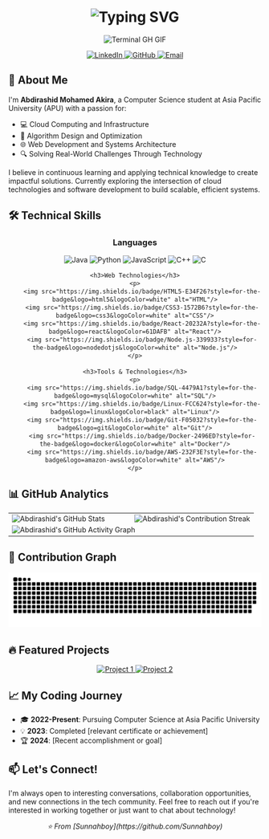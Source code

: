 <div align="center">
    <h1>
        <img src="https://readme-typing-svg.herokuapp.com?font=Jetbrains+mono&size=40&duration=3000&color=33FF33&center=true&vCenter=true&width=600&lines=Hey..+I'm+Abdirashid;Welcome+to+My+GitHub!;Computer+Science+Student;Cloud+Computing+Enthusiast;Problem+Solver" alt="Typing SVG"/>
    </h1>
    <p><img src="termina-gh.gif" alt="Terminal GH GIF" /></p>
</div>

<div align="center">
    <p>
        <a href="https://www.linkedin.com/in/abdirashid-akira-a7929a24a">
            <img src="https://img.shields.io/badge/LinkedIn-0077B5?style=for-the-badge&logo=linkedin&logoColor=white" alt="LinkedIn"/>
        </a>
        <a href="https://github.com/Sunnahboy">
            <img src="https://img.shields.io/badge/GitHub-100000?style=for-the-badge&logo=github&logoColor=white" alt="GitHub"/>
        </a>
        <!-- You can add more social links here -->
        <a href="mailto:your.email@example.com">
            <img src="https://img.shields.io/badge/Email-D14836?style=for-the-badge&logo=gmail&logoColor=white" alt="Email"/>
        </a>
    </p>
</div>

## 🚀 About Me

I'm **Abdirashid Mohamed Akira**, a Computer Science student at Asia Pacific University (APU) with a passion for:

- 💻 Cloud Computing and Infrastructure
- 🧠 Algorithm Design and Optimization
- 🌐 Web Development and Systems Architecture
- 🔍 Solving Real-World Challenges Through Technology

I believe in continuous learning and applying technical knowledge to create impactful solutions. Currently exploring the intersection of cloud technologies and software development to build scalable, efficient systems.

## 🛠️ Technical Skills

<div align="center">
    <h3>Languages</h3>
    <p>
        <img src="https://img.shields.io/badge/Java-007396?style=for-the-badge&logo=java&logoColor=white" alt="Java" />
        <img src="https://img.shields.io/badge/Python-3776AB?style=for-the-badge&logo=python&logoColor=white" alt="Python"/>
        <img src="https://img.shields.io/badge/JavaScript-F7DF1E?style=for-the-badge&logo=javascript&logoColor=black" alt="JavaScript"/>
        <img src="https://img.shields.io/badge/C%2B%2B-00599C?style=for-the-badge&logo=c%2B%2B&logoColor=white" alt="C++"/>
        <img src="https://img.shields.io/badge/C-00599C?style=for-the-badge&logo=c&logoColor=white" alt="C"/>
    </p>
    
    <h3>Web Technologies</h3>
    <p>
        <img src="https://img.shields.io/badge/HTML5-E34F26?style=for-the-badge&logo=html5&logoColor=white" alt="HTML"/>
        <img src="https://img.shields.io/badge/CSS3-1572B6?style=for-the-badge&logo=css3&logoColor=white" alt="CSS"/>
        <img src="https://img.shields.io/badge/React-20232A?style=for-the-badge&logo=react&logoColor=61DAFB" alt="React"/>
        <img src="https://img.shields.io/badge/Node.js-339933?style=for-the-badge&logo=nodedotjs&logoColor=white" alt="Node.js"/>
    </p>
    
    <h3>Tools & Technologies</h3>
    <p>
        <img src="https://img.shields.io/badge/SQL-4479A1?style=for-the-badge&logo=mysql&logoColor=white" alt="SQL"/>
        <img src="https://img.shields.io/badge/Linux-FCC624?style=for-the-badge&logo=linux&logoColor=black" alt="Linux"/>
        <img src="https://img.shields.io/badge/Git-F05032?style=for-the-badge&logo=git&logoColor=white" alt="Git"/>
        <img src="https://img.shields.io/badge/Docker-2496ED?style=for-the-badge&logo=docker&logoColor=white" alt="Docker"/>
        <img src="https://img.shields.io/badge/AWS-232F3E?style=for-the-badge&logo=amazon-aws&logoColor=white" alt="AWS"/>
    </p>
</div>

## 📊 GitHub Analytics

<div align="center">
    <table width="100%">
        <tr>
            <td width="50%">
                <img src="https://github-readme-stats.vercel.app/api?username=Sunnahboy&show_icons=true&theme=github_dark&hide_border=true&count_private=true" alt="Abdirashid's GitHub Stats" />
            </td>
            <td width="50%">
                <img src="https://github-readme-streak-stats.herokuapp.com/?user=Sunnahboy&theme=github-dark-blue&hide_border=true" alt="Abdirashid's Contribution Streak" />
            </td>
        </tr>
        <tr>
            <td colspan="2">
                <img src="https://github-profile-summary-cards.vercel.app/api/cards/profile-details?username=Sunnahboy&theme=github_dark" alt="Abdirashid's GitHub Activity Graph" />
            </td>
        </tr>
    </table>
</div>

## 🐍 Contribution Graph

<div align="center">
    <img src="https://raw.githubusercontent.com/Platane/Platane/output/github-contribution-grid-snake-dark.svg" alt="GitHub Contribution Grid Snake Animation" />
</div>

## 🔥 Featured Projects

<div align="center">
    <!-- Project 1 -->
    <a href="https://github.com/Sunnahboy/project-1">
        <img src="https://github-readme-stats.vercel.app/api/pin/?username=Sunnahboy&repo=project-1&theme=github_dark&hide_border=true" alt="Project 1" />
    </a>
    <!-- Project 2 -->
    <a href="https://github.com/Sunnahboy/project-2">
        <img src="https://github-readme-stats.vercel.app/api/pin/?username=Sunnahboy&repo=project-2&theme=github_dark&hide_border=true" alt="Project 2" />
    </a>
</div>

## 📈 My Coding Journey

- 🎓 **2022-Present**: Pursuing Computer Science at Asia Pacific University
- 💡 **2023**: Completed [relevant certificate or achievement]
- 🏆 **2024**: [Recent accomplishment or goal]

## 📫 Let's Connect!

I'm always open to interesting conversations, collaboration opportunities, and new connections in the tech community. Feel free to reach out if you're interested in working together or just want to chat about technology!

<div align="center">
    <i>⭐️ From [Sunnahboy](https://github.com/Sunnahboy)</i>
</div>
